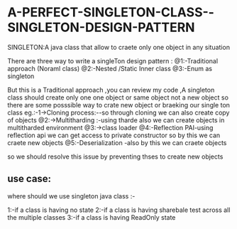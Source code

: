 # A-PERFECT-SINGLETON-CLASS--SINGLETON-DESIGN-PATTERN

SINGLETON:A java class that allow to craete only one object in any situation

There are three way to write a singleTon design pattern :
@1:-Traditional approach (Noraml class)
@2:-Nested /Static Inner class
@3:-Enum as singleton



But this is a Traditional approach ,you can review my code ,A singleton class should create only one  one object or same object not a new object 
so there are some posssible way to crate new object or braeking our single ton class
eg.:-1->Cloning process:--so through cloning we can also create copy of objects 
@2:->Multitharding :-using tharde also we can create objects in multitharded environment 
@3:->class loader
@4:-Reflection PAI-using reflection api we can get access to private constructor so by this we can craete new objects
@5:-Deserialization -also by this we can craete objects 

so we should resolve this issue by preventing thses to create new objects 

use case:
----------
where should we use singleton java class :-

1:-if a class is having no state 
2:-if a class is having sharebale test across all the multiple classes
3:-if a class is having ReadOnly state
